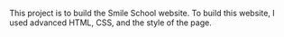 This project is to build the Smile School website. To build this website, I used advanced HTML, CSS, and the style of the page. 
